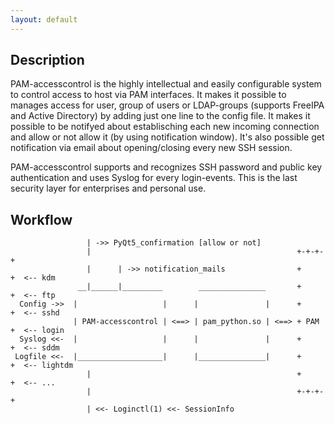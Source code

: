 ```yaml
---
layout: default
---
```


## Description

PAM-accesscontrol is the highly intellectual and easily configurable system to control
access to host via PAM interfaces. It makes it possible to manages access for user,
group of users or LDAP-groups (supports FreeIPA and Active Directory) by adding just one
line to the config file. It makes it possible to be notifyed about establisching each new
incoming connection and allow or not allow it (by using notification window). It's also
possible get notification via email about opening/closing every new SSH session.

PAM-accesscontrol supports and recognizes SSH password and public key authentication and
uses Syslog for every login-events. This is the last security layer for enterprises and
personal use.

## Workflow

```
                 | ->> PyQt5_confirmation [allow or not]
                 |                                              +-+-+-+
                 |      | ->> notification_mails                +     +  <-- kdm
               __|______|_________        _______________       +     +  <-- ftp
  Config ->>  |                   |      |               |      +     +  <-- sshd
              | PAM-accesscontrol | <==> | pam_python.so | <==> + PAM +  <-- login
  Syslog <<-  |                   |      |               |      +     +  <-- sddm
 Logfile <<-  |___________________|      |_______________|      +     +  <-- lightdm
                 |                                              +     +  <-- ...
                 |                                              +-+-+-+
                 | <<- Loginctl(1) <<- SessionInfo


```
